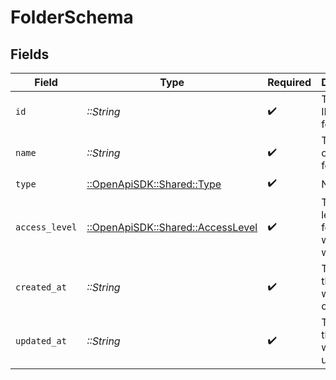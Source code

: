 # FolderSchema


## Fields

| Field                                                                   | Type                                                                    | Required                                                                | Description                                                             |
| ----------------------------------------------------------------------- | ----------------------------------------------------------------------- | ----------------------------------------------------------------------- | ----------------------------------------------------------------------- |
| `id`                                                                    | *::String*                                                              | :heavy_check_mark:                                                      | The unique ID of the folder.                                            |
| `name`                                                                  | *::String*                                                              | :heavy_check_mark:                                                      | The name of the folder.                                                 |
| `type`                                                                  | [::OpenApiSDK::Shared::Type](../../models/shared/type.md)               | :heavy_check_mark:                                                      | N/A                                                                     |
| `access_level`                                                          | [::OpenApiSDK::Shared::AccessLevel](../../models/shared/accesslevel.md) | :heavy_check_mark:                                                      | The access level of the folder within the workspace.                    |
| `created_at`                                                            | *::String*                                                              | :heavy_check_mark:                                                      | The date the folder was created.                                        |
| `updated_at`                                                            | *::String*                                                              | :heavy_check_mark:                                                      | The date the folder was updated.                                        |